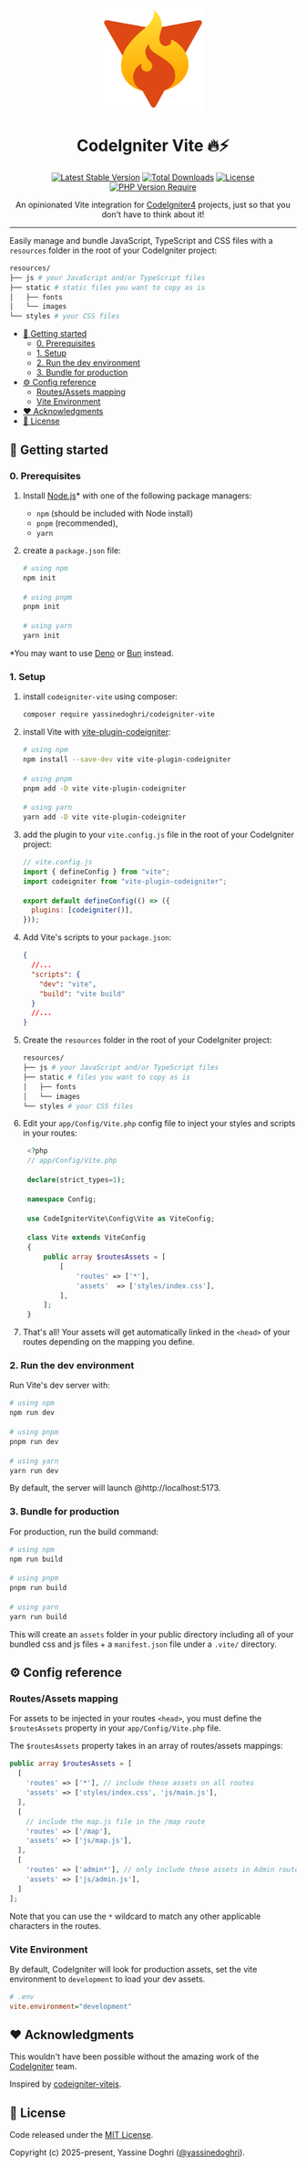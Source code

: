 <div align="center">
  <img width="180" src="./src/logo.svg" alt="CodeIgniter Vite logo" />

# CodeIgniter Vite 🔥⚡

[![Latest Stable Version](https://poser.pugx.org/yassinedoghri/codeigniter-vite/v)](https://packagist.org/packages/yassinedoghri/codeigniter-vite)
[![Total Downloads](https://poser.pugx.org/yassinedoghri/codeigniter-vite/downloads)](https://packagist.org/packages/yassinedoghri/codeigniter-vite)
[![License](https://img.shields.io/github/license/yassinedoghri/codeigniter-vite?color=green)](https://packagist.org/packages/yassinedoghri/codeigniter-vite)
[![PHP Version Require](https://poser.pugx.org/yassinedoghri/codeigniter-vite/require/php)](https://packagist.org/packages/yassinedoghri/codeigniter-vite)

An opinionated Vite integration for [CodeIgniter4](https://codeigniter.com/)
projects, just so that you don't have to think about it!

</div>

---

Easily manage and bundle JavaScript, TypeScript and CSS files with a `resources`
folder in the root of your CodeIgniter project:

```sh
resources/
├── js # your JavaScript and/or TypeScript files
├── static # static files you want to copy as is
│   ├── fonts
│   └── images
└── styles # your CSS files
```

- [🚀 Getting started](#-getting-started)
  - [0. Prerequisites](#0-prerequisites)
  - [1. Setup](#1-setup)
  - [2. Run the dev environment](#2-run-the-dev-environment)
  - [3. Bundle for production](#3-bundle-for-production)
- [⚙️ Config reference](#️-config-reference)
  - [Routes/Assets mapping](#routesassets-mapping)
  - [Vite Environment](#vite-environment)
- [❤️ Acknowledgments](#️-acknowledgments)
- [📜 License](#-license)

## 🚀 Getting started

### 0. Prerequisites

1. Install [Node.js](https://nodejs.org/)\* with one of the following package
   managers:
   - `npm` (should be included with Node install)
   - `pnpm` (recommended),
   - `yarn`

2. create a `package.json` file:

   ```sh
   # using npm
   npm init

   # using pnpm
   pnpm init

   # using yarn
   yarn init
   ```

\*You may want to use [Deno](https://deno.com/) or [Bun](https://bun.sh/)
instead.

### 1. Setup

1. install `codeigniter-vite` using composer:

   ```sh
   composer require yassinedoghri/codeigniter-vite
   ```

2. install Vite with
   [vite-plugin-codeigniter](https://github.com/yassinedoghri/vite-plugin-codeigniter):

   ```bash
   # using npm
   npm install --save-dev vite vite-plugin-codeigniter

   # using pnpm
   pnpm add -D vite vite-plugin-codeigniter

   # using yarn
   yarn add -D vite vite-plugin-codeigniter
   ```

3. add the plugin to your `vite.config.js` file in the root of your CodeIgniter
   project:

   ```js
   // vite.config.js
   import { defineConfig } from "vite";
   import codeigniter from "vite-plugin-codeigniter";

   export default defineConfig(() => ({
     plugins: [codeigniter()],
   }));
   ```

4. Add Vite's scripts to your `package.json`:

   ```json
   {
     //...
     "scripts": {
       "dev": "vite",
       "build": "vite build"
     }
     //...
   }
   ```

5. Create the `resources` folder in the root of your CodeIgniter project:

   ```sh
   resources/
   ├── js # your JavaScript and/or TypeScript files
   ├── static # files you want to copy as is
   │   ├── fonts
   │   └── images
   └── styles # your CSS files
   ```

6. Edit your `app/Config/Vite.php` config file to inject your styles and scripts
   in your routes:

   ```php
    <?php
    // app/Config/Vite.php

    declare(strict_types=1);

    namespace Config;

    use CodeIgniterVite\Config\Vite as ViteConfig;

    class Vite extends ViteConfig
    {
        public array $routesAssets = [
            [
                'routes' => ['*'],
                'assets'  => ['styles/index.css'],
            ],
        ];
    }
   ```

7. That's all! Your assets will get automatically linked in the `<head>` of your
   routes depending on the mapping you define.

### 2. Run the dev environment

Run Vite's dev server with:

```sh
# using npm
npm run dev

# using pnpm
pnpm run dev

# using yarn
yarn run dev
```

By default, the server will launch @http://localhost:5173.

### 3. Bundle for production

For production, run the build command:

```sh
# using npm
npm run build

# using pnpm
pnpm run build

# using yarn
yarn run build
```

This will create an `assets` folder in your public directory including all of
your bundled css and js files + a `manifest.json` file under a `.vite/`
directory.

## ⚙️ Config reference

### Routes/Assets mapping

For assets to be injected in your routes `<head>`, you must define the
`$routesAssets` property in your `app/Config/Vite.php` file.

The `$routesAssets` property takes in an array of routes/assets mappings:

```php
public array $routesAssets = [
  [
    'routes' => ['*'], // include these assets on all routes
    'assets' => ['styles/index.css', 'js/main.js'],
  ],
  [
    // include the map.js file in the /map route
    'routes' => ['/map'],
    'assets' => ['js/map.js'],
  ],
  [
    'routes' => ['admin*'], // only include these assets in Admin routes
    'assets' => ['js/admin.js'],
  ]
];
```

Note that you can use the `*` wildcard to match any other applicable characters
in the routes.

### Vite Environment

By default, CodeIgniter will look for production assets, set the vite
environment to `development` to load your dev assets.

```ini
# .env
vite.environment="development"
```

## ❤️ Acknowledgments

This wouldn't have been possible without the amazing work of the
[CodeIgniter](https://codeigniter.com/) team.

Inspired by
[codeigniter-vitejs](https://github.com/mihatorikei/codeigniter-vitejs).

## 📜 License

Code released under the [MIT License](https://choosealicense.com/licenses/mit/).

Copyright (c) 2025-present, Yassine Doghri
([@yassinedoghri](https://yassinedoghri.com/)).
